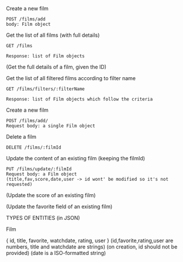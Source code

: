 Create a new film

    POST /films/add
    body: Film object

Get the list of all films (with full details)

    GET /films

    Response: list of Film objects

(Get the full details of a film, given the ID)

Get the list of all filtered films according to filter name

    GET /films/filters/:filterName

    Response: list of Film objects which follow the criteria

Create a new film 

    POST /films/add/
    Request body: a single Film object

Delete a film 

    DELETE /films/:filmId

Update the content of an existing film (keeping the filmId)

    PUT /films/update/:filmId
    Request body: a Film object
    (title,fav,score,date,user -> id wont' be modified so it's not requested)

(Update the score of an existing film)

(Update the favorite field of an existing film)

TYPES OF ENTITIES (in JSON)

Film

{ id, title, favorite, watchdate, rating, user }
(id,favorite,rating,user are numbers, title and watchdate are strings)
(on creation, id should not be provided)
(date is a ISO-formatted string)

